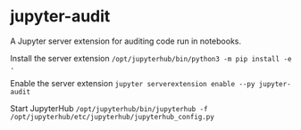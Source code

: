# jupyter-audit
A Jupyter server extension for auditing code run in notebooks.

Install the server extension
`/opt/jupyterhub/bin/python3 -m pip install -e .`

Enable the server extension
`jupyter serverextension enable --py jupyter-audit`

Start JupyterHub
`/opt/jupyterhub/bin/jupyterhub -f /opt/jupyterhub/etc/jupyterhub/jupyterhub_config.py`
